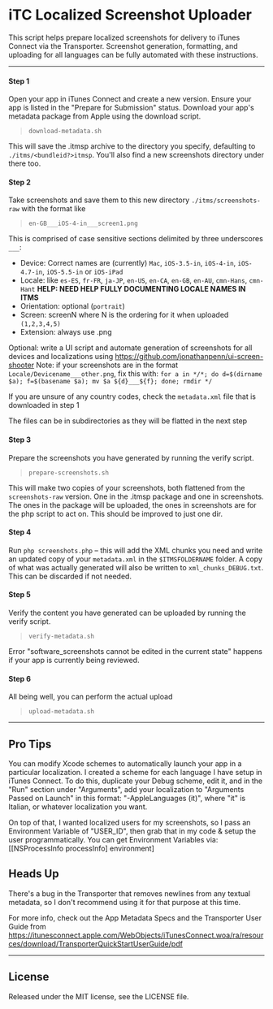 iTC Localized Screenshot Uploader
=================================

This script helps prepare localized screenshots for delivery to iTunes Connect via the Transporter. Screenshot generation, formatting, and uploading for all languages can be fully automated with these instructions.

***

#### Step 1
Open your app in iTunes Connect and create a new version. Ensure your app is listed in the "Prepare for Submission" status. Download your app's metadata package from Apple using the download script. 

 > `download-metadata.sh`

This will save the .itmsp archive to the directory you specify, defaulting to `./itms/<bundleid?>itmsp`. You'll also find a new screenshots directory under there too.

#### Step 2
Take screenshots and save them to this new directory `./itms/screenshots-raw` with the format like

 > `en-GB___iOS-4-in___screen1.png`

This is comprised of case sensitive sections delimited by three underscores `___`:

 - Device: Correct names are (currently) `Mac`, `iOS-3.5-in`, `iOS-4-in`, `iOS-4.7-in`, `iOS-5.5-in` or `iOS-iPad`
 - Locale: like `es-ES`, `fr-FR`, `ja-JP`, `en-US`, `en-CA`, `en-GB`, `en-AU`, `cmn-Hans`, `cmn-Hant` **HELP: NEED HELP FULLY DOCUMENTING LOCALE NAMES IN ITMS**
 - Orientation: optional (`portrait`)
 - Screen: screenN where N is the ordering for it when uploaded `(1,2,3,4,5)`
 - Extension: always use .png 

Optional: write a UI script and automate generation of screenshots for all devices and localizations using https://github.com/jonathanpenn/ui-screen-shooter Note: if your screenshots are in the format `Locale/Devicename___other.png`, fix this with: `for a in */*; do d=$(dirname $a); f=$(basename $a); mv $a ${d}___${f}; done; rmdir */`

If you are unsure of any country codes, check the `metadata.xml` file that is downloaded in step 1

The files can be in subdirectories as they will be flatted in the next step

#### Step 3
Prepare the screenshots you have generated by running the verify script.

> `prepare-screenshots.sh`

This will make two copies of your screenshots, both flattened from the `screenshots-raw` version. One in the .itmsp package and one in screenshots. The ones in the package will be uploaded, the ones in screenshots are for the php script to act on. This should be improved to just one dir.

#### Step 4
Run `php screenshots.php` – this will add the XML chunks you need and write an updated copy of your `metadata.xml` in the `$ITMSFOLDERNAME` folder. A copy of what was actually generated will also be written to `xml_chunks_DEBUG.txt`. This can be discarded if not needed.

#### Step 5
Verify the content you have generated can be uploaded by running the verify script.

> `verify-metadata.sh`
    
Error "software_screenshots cannot be edited in the current state" happens if your app is currently being reviewed.

#### Step 6
All being well, you can perform the actual upload

> `upload-metadata.sh`

-----------------

## Pro Tips
You can modify Xcode schemes to automatically launch your app in a particular localization. I created a scheme for each language I have setup in iTunes Connect. To do this, duplicate your Debug scheme, edit it, and in the "Run" section under "Arguments", add your localization to "Arguments Passed on Launch" in this format: "-AppleLanguages (it)", where "it" is Italian, or whatever localization you want.

On top of that, I wanted localized users for my screenshots, so I pass an Environment Variable of "USER_ID", then grab that in my code & setup the user programmatically. You can get Environment Variables via:
[[NSProcessInfo processInfo] environment]

## Heads Up

There's a bug in the Transporter that removes newlines from any textual metadata, so I don't recommend using it for that purpose at this time.

For more info, check out the App Metadata Specs and the Transporter User Guide from https://itunesconnect.apple.com/WebObjects/iTunesConnect.woa/ra/resources/download/TransporterQuickStartUserGuide/pdf

------------------

## License
Released under the MIT license, see the LICENSE file.
